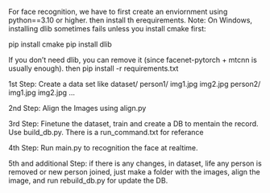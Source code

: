 For face recognition, we have to first create an enviornment using python==3.10 or higher. then install th erequirements. Note: On Windows, installing dlib sometimes fails unless you install cmake first:

pip install cmake
pip install dlib


If you don’t need dlib, you can remove it (since facenet-pytorch + mtcnn is usually enough).
then pip install -r requirements.txt

1st Step:
Create a data set like
dataset/
   person1/
      img1.jpg
      img2.jpg
   person2/
      img1.jpg
      img2.jpg
   ...

2nd Step:
Align the Images using align.py

3rd Step:
Finetune the dataset, train and create a DB to mentain the record. Use build_db.py. There is a run_command.txt for referance

4th Step:
Run main.py to recognition the face at realtime.

5th and additional Step:
if there is any changes, in dataset, life any person is removed or new person joined, just make a folder with the images, align the image, and run rebuild_db.py for update the DB.